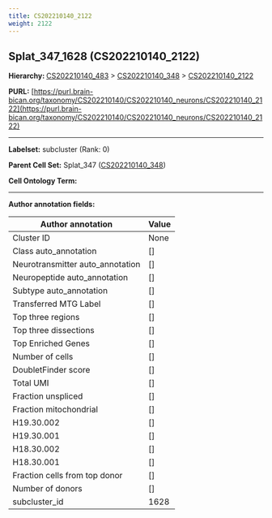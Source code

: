 ```yaml
---
title: CS202210140_2122
weight: 2122
---
```

## Splat_347_1628 (CS202210140_2122)
<b>Hierarchy: </b>
[CS202210140_483](../CS202210140_483) >
[CS202210140_348](../CS202210140_348) >
[CS202210140_2122](../CS202210140_2122)

**PURL:** [https://purl.brain-bican.org/taxonomy/CS202210140/CS202210140_neurons/CS202210140_2122](https://purl.brain-bican.org/taxonomy/CS202210140/CS202210140_neurons/CS202210140_2122)

---


**Labelset:** subcluster (Rank: 0)

**Parent Cell Set:** Splat_347 ([CS202210140_348](../CS202210140_348))



**Cell Ontology Term:** 

[MARKER GENES.]: #


---

[TRANSFERRED ANNOTATIONS.]: #


[AUTHOR ANNOTATION FIELDS.]: #


**Author annotation fields:**

| Author annotation | Value |
|-------------------|-------|
|Cluster ID|None|
|Class auto_annotation|[]|
|Neurotransmitter auto_annotation|[]|
|Neuropeptide auto_annotation|[]|
|Subtype auto_annotation|[]|
|Transferred MTG Label|[]|
|Top three regions|[]|
|Top three dissections|[]|
|Top Enriched Genes|[]|
|Number of cells|[]|
|DoubletFinder score|[]|
|Total UMI|[]|
|Fraction unspliced|[]|
|Fraction mitochondrial|[]|
|H19.30.002|[]|
|H19.30.001|[]|
|H18.30.002|[]|
|H18.30.001|[]|
|Fraction cells from top donor|[]|
|Number of donors|[]|
|subcluster_id|1628|
